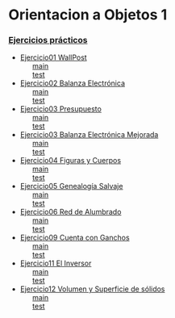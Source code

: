 <h1>Orientacion a Objetos 1</h1>

<h3><strong><a href="/Practica/oo1-2022-main/practica">Ejercicios prácticos</a></strong></h3>
<ul>
    <li>
        <a href="/Practica/oo1-2022-main/practica/ejercicio1-wallpost">Ejercicio01 WallPost</a>
            <ul>
                <a href="/Practica/oo1-2022-main/practica/ejercicio1-wallpost/src/main/java/ar/edu/unlp/oo1/ejercicio1">main</a>
                <br>
                <a href="/Practica/oo1-2022-main/practica/ejercicio1-wallpost/src/test/java/ar/edu/unlp/oo1/ejercicio1">test</a>
            </ul>
    </li>
    <li>
        <a href="/Practica/oo1-2022-main/practica/ejercicio02_BalanzaElectronica">Ejercicio02 Balanza Electrónica</a>
            <ul>
                <a href="/Practica/oo1-2022-main/practica/ejercicio02_BalanzaElectronica/src/main/java/ar/edu/unlp/info/oo1/">main</a>
                <br>
                <a href="/Practica/oo1-2022-main/practica/ejercicio02_BalanzaElectronica/src/test/java/ar/edu/unlp/info/oo1/">test</a>
            </ul>
    </li>
    <li>
            <a href="/Practica/oo1-2022-main/practica/ejercicio03_Presupuestos">Ejercicio03 Presupuesto</a>
            <ul>
                <a href="/Practica/oo1-2022-main/practica/ejercicio03_Presupuestos/src/main/java/ar/edu/info/oo1/ej3_presupuestos/">main</a>
                <br>
                <a href="/Practica/oo1-2022-main/practica/ejercicio03_Presupuestos/src/test/java/ar/edu/info/oo1/ej3_presupuestos/">test</a>
            </ul>
    </li>
    <li>
            <a href="/Practica/oo1-2022-main/practica/ejercicio03_BalanzaElectronicaMejorada">Ejercicio03 Balanza Electrónica Mejorada</a>
            <ul>
                <a href="/Practica/oo1-2022-main/practica/ejercicio03_BalanzaElectronicaMejorada/src/main/java/ar/edu/unlp/info/oo1/">main</a>
                <br>
                <a href="/Practica/oo1-2022-main/practica/ejercicio03_BalanzaElectronicaMejorada/src/test/java/ar/edu/unlp/info/oo1/">test</a>
            </ul>
    </li>
    <li>
            <a href="/Practica/oo1-2022-main/practica/ejercicio04_ FigurasYCuerpos">Ejercicio04 Figuras y Cuerpos</a>
            <ul>
                <a href="/Practica/oo1-2022-main/practica/ejercicio04_ FigurasYCuerpos/src/main/java/ar/edu/info/oo1/ej4_figuras/">main</a>
                <br>
                <a href="/Practica/oo1-2022-main/practica/ejercicio04_ FigurasYCuerpos/src/test/java/ar/edu/info/oo1/ej4_figuras/">test</a>
            </ul>
    </li>
    <li>
            <a href="/Practica/oo1-2022-main/practica/ejercicio05_GenealogiaSalvaje">Ejercicio05 Genealogía Salvaje</a>
            <ul>
                <a href="/Practica/oo1-2022-main/practica/ejercicio05_GenealogiaSalvaje/src/main/java/ar/edu/unlp/info/oo1/ejercicio5/">main</a>
                <br>
                <a href="/Practica/oo1-2022-main/practica/ejercicio05_GenealogiaSalvaje/src/test/java/ar/edu/unlp/info/oo1/ejercicio5/">test</a>
            </ul>
    </li>
    <li>
            <a href="/Practica/oo1-2022-main/practica/ejercicio06_RedDeAlumbrado">Ejercicio06 Red de Alumbrado</a>
            <ul>
                <a href="/Practica/oo1-2022-main/practica/ejercicio06_RedDeAlumbrado/src/main/java/ar/edu/unlp/info/oo1/ej06_redDeAlumbrado">main</a>
                <br>
                <a href="/Practica/oo1-2022-main/practica/ejercicio06_RedDeAlumbrado/src/test/java/ar/edu/unlp/info/oo1/ej06_redDeAlumbrado">test</a>
            </ul>
    </li>
    <li>
            <a href="/Practica/oo1-2022-main/practica/ejercicio09_CuentaConGanchos/">Ejercicio09 Cuenta con Ganchos</a>
            <ul>
                <a href="/Practica/oo1-2022-main/practica/ejercicio09_CuentaConGanchos/src/main/java/ar/edu/unlp/info/oo1/ej09_CuentaConGanchos">main</a>
                <br>
                <a href="/Practica/oo1-2022-main/practica/ejercicio09_CuentaConGanchos/src/test/java/ar/edu/unlp/info/oo1/ej09_CuentaConGanchos">test</a>
            </ul>
    </li>
    <li>
            <a href="/Practica/oo1-2022-main/practica/ejercicio11_ElInversor">Ejercicio11 El Inversor</a>
            <ul>
                <a href="/Practica/oo1-2022-main/practica/ejercicio11_ElInversor/src/main/java/ar/edu/unlp/info/oo1/ej11_ElInversor">main</a>
                <br>
                <a href="/Practica/oo1-2022-main/practica/ejercicio11_ElInversor/src/test/java/ar/edu/unlp/info/oo1/ej11_ElInversor">test</a>
            </ul>
    </li>
    <li>
            <a href="/Practica/oo1-2022-main/practica/ejercicio12_VolumenYSuperficieDeSolidos">Ejercicio12 Volumen y Superficie de sólidos</a>
            <ul>
                <a href="/Practica/oo1-2022-main/practica/ejercicio12_VolumenYSuperficieDeSolidos/src/main/java/ar/edu/unlp/info/oo1/ej12_VolYSupeDeSolidos">main</a>
                <br>
                <a href="/Practica/oo1-2022-main/practica/ejercicio12_VolumenYSuperficieDeSolidos/src/main/java/ar/edu/unlp/info/oo1/ej12_VolYSupeDeSolidos">test</a>
            </ul>
    </li>

</ul>
